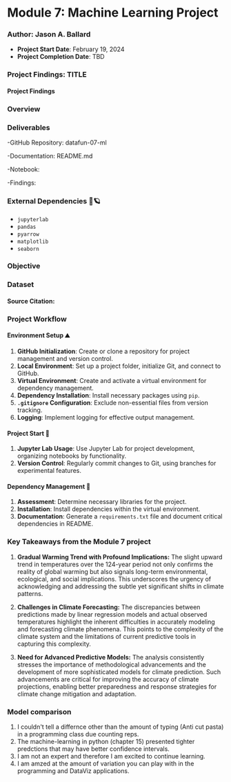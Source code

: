 # Module 7: Machine Learning Project
### Author: Jason A. Ballard
- **Project Start Date**: February 19, 2024
- **Project Completion Date**: TBD

### Project Findings: TITLE

#### Project Findings


### Overview


### Deliverables
-GitHub Repository: datafun-07-ml

-Documentation: README.md

-Notebook: 

-Findings:

### External Dependencies 🐼🪐
- `jupyterlab`
- `pandas`
- `pyarrow`
- `matplotlib`
- `seaborn`

### Objective 

### Dataset 


#### Source Citation:

### Project Workflow

#### Environment Setup ⛰️
1. **GitHub Initialization**: Create or clone a repository for project management and version control.
2. **Local Environment**: Set up a project folder, initialize Git, and connect to GitHub.
3. **Virtual Environment**: Create and activate a virtual environment for dependency management.
4. **Dependency Installation**: Install necessary packages using `pip`.
5. **`.gitignore` Configuration**: Exclude non-essential files from version tracking.
6. **Logging**: Implement logging for effective output management.

#### Project Start 🐎
1. **Jupyter Lab Usage**: Use Jupyter Lab for project development, organizing notebooks by functionality.
2. **Version Control**: Regularly commit changes to Git, using branches for experimental features.

#### Dependency Management 🐤
1. **Assessment**: Determine necessary libraries for the project.
2. **Installation**: Install dependencies within the virtual environment.
3. **Documentation**: Generate a `requirements.txt` file and document critical dependencies in README.

### Key Takeaways from the Module 7 project

1. **Gradual Warming Trend with Profound Implications:** The slight upward trend in temperatures over the 124-year period not only confirms the reality of global warming but also signals long-term environmental, ecological, and social implications. This underscores the urgency of acknowledging and addressing the subtle yet significant shifts in climate patterns.

2. **Challenges in Climate Forecasting:** The discrepancies between predictions made by linear regression models and actual observed temperatures highlight the inherent difficulties in accurately modeling and forecasting climate phenomena. This points to the complexity of the climate system and the limitations of current predictive tools in capturing this complexity.

3. **Need for Advanced Predictive Models:** The analysis consistently stresses the importance of methodological advancements and the development of more sophisticated models for climate prediction. Such advancements are critical for improving the accuracy of climate projections, enabling better preparedness and response strategies for climate change mitigation and adaptation.

### Model comparison

1. I couldn't tell a differnce other than the amount of typing (Anti cut pasta) in a programming class due counting reps.
2. The machine-learning in python (chapter 15) presented tighter predctions that may have better confidence intervals.
3. I am not an expert and therefore I am excited to continue learning.
4. I am amzed at the amount of variation you can play with in the programming and DataViz applications.

